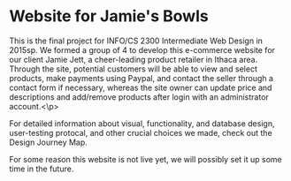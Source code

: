 # Website for Jamie's Bowls

<p>This is the final project for INFO/CS 2300 Intermediate Web Design in 2015sp. We formed a group of 4 to develop this e-commerce website for our client Jamie Jett, a cheer-leading product retailer in Ithaca area. Through the site, potential customers will be able to view and select products, make payments using Paypal, and contact the seller through a contact form if necessary, whereas the site owner can update price and descriptions and add/remove products after login with an administrator account.<\p>

For detailed information about visual, functionality, and database design, user-testing protocal, and other crucial choices we made, check out the Design Journey Map.

For some reason this website is not live yet, we will possibly set it up some time in the future.

